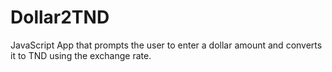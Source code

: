 # Dollar2TND
JavaScript App that prompts the user to enter a dollar amount and converts it to TND using the exchange rate.
